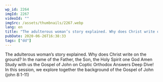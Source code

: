 ```yaml
---
wp_id: 2264
imgId: 2267
videoId: ""
imgSrc: /assets/thumbnails/2267.webp
lang: en
title: "The adulterous woman’s story explained. Why does Christ write on the ground? by Fr. Gabriel Wissa"
pubDate: 2020-06-26T16:38:33
tags: ["dd"]
---
```


<!-- page: 6 -->

<p>The adulterous woman’s story explained. Why does Christ write on the ground? In the name of the Father, the Son, the Holy Spirit one God Amen Study with us the Gospel of John on Coptic Orthodox Answers Deep Dive! In this session, we explore together the background of the Gospel of John (john 8:1-11)</p>
<p>&nbsp;</p>
